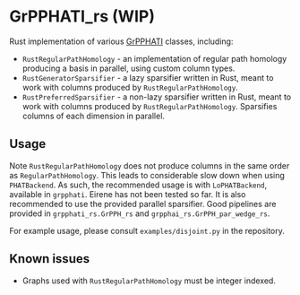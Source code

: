 # GrPPHATI_rs (WIP)

Rust implementation of various [GrPPHATI](https://github.com/tomchaplin/grpphati) classes, including:
* `RustRegularPathHomology` - an implementation of regular path homology producing a basis in parallel, using custom column types.
* `RustGeneratorSparsifier` - a lazy sparsifier written in Rust, meant to work with columns produced by `RustRegularPathHomology`.
* `RustPreferredSparsifier` - a non-lazy sparsifier written in Rust, meant to work with columns produced by `RustRegularPathHomology`.
Sparsifies columns of each dimension in parallel.

## Usage

Note `RustRegularPathHomology` does not produce columns in the same order as `RegularPathHomology`.
This leads to considerable slow down when using `PHATBackend`.
As such, the recommended usage is with `LoPHATBackend`, available in `grpphati`.
Eirene has not been tested so far.
It is also recommended to use the provided parallel sparsifier.
Good pipelines are provided in `grpphati_rs.GrPPH_rs` and `grpphai_rs.GrPPH_par_wedge_rs`.

For example usage, please consult `examples/disjoint.py` in the repository.

## Known issues

- Graphs used with `RustRegularPathHomology` must be integer indexed.
